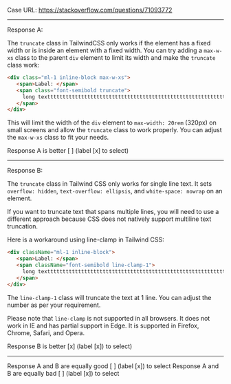 Case URL: https://stackoverflow.com/questions/71093772

------
Response A:

The `truncate` class in TailwindCSS only works if the element has a fixed width or is inside an element with a fixed width. You can try adding a `max-w-xs` class to the parent `div` element to limit its width and make the `truncate` class work:

```html
<div class="ml-1 inline-block max-w-xs">
   <span>Label: </span>
   <span class="font-semibold truncate">
     long texttttttttttttttttttttttttttttttttttttttttttttttttttttttttttttttttttttttttttttttttttttttttttttt
   </span>
</div>
```

This will limit the width of the `div` element to `max-width: 20rem` (320px) on small screens and allow the `truncate` class to work properly. You can adjust the `max-w-xs` class to fit your needs.

Response A is better [ ] (label [x] to select)

-------
Response B:

The `truncate` class in Tailwind CSS only works for single line text. It sets `overflow: hidden`, `text-overflow: ellipsis`, and `white-space: nowrap` on an element. 

If you want to truncate text that spans multiple lines, you will need to use a different approach because CSS does not natively support multiline text truncation.

Here is a workaround using line-clamp in Tailwind CSS:

```html
<div className="ml-1 inline-block">
   <span>Label: </span>
   <span className="font-semibold line-clamp-1">
     long texttttttttttttttttttttttttttttttttttttttttttttttttttttttttttttttttttttttttttttttttttttttttttttt
   </span>
</div>
```

The `line-clamp-1` class will truncate the text at 1 line. You can adjust the number as per your requirement.

Please note that `line-clamp` is not supported in all browsers. It does not work in IE and has partial support in Edge. It is supported in Firefox, Chrome, Safari, and Opera.

Response B is better [x] (label [x]) to select)

-------

Response A and B are equally good [ ] (label [x]) to select
Response A and B are equally bad [ ] (label [x]) to select
